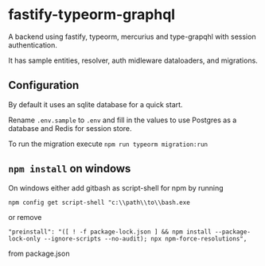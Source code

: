# fastify-typeorm-graphql

A backend using fastify, typeorm, mercurius and type-grapqhl with session authentication.

It has sample entities, resolver, auth midleware dataloaders, and migrations.

## Configuration

By default it uses an sqlite database for a quick start.

Rename `.env.sample` to `.env` and fill in the values to use Postgres as a database and Redis for session store.

To run the migration execute `npm run typeorm migration:run`

## `npm install` on windows

On windows either add gitbash as script-shell for npm by running

`npm config get script-shell "c:\\path\\to\\bash.exe`

or remove

`"preinstall": "([ ! -f package-lock.json ] && npm install --package-lock-only --ignore-scripts --no-audit); npx npm-force-resolutions",`

from package.json
